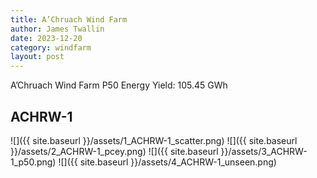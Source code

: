 ```yaml
---
title: A’Chruach Wind Farm
author: James Twallin
date: 2023-12-20
category: windfarm
layout: post
---
```

A’Chruach Wind Farm P50 Energy Yield: 105.45 GWh

ACHRW-1
-------------
![]({{ site.baseurl }}/assets/1_ACHRW-1_scatter.png)
![]({{ site.baseurl }}/assets/2_ACHRW-1_pcey.png)
![]({{ site.baseurl }}/assets/3_ACHRW-1_p50.png)
![]({{ site.baseurl }}/assets/4_ACHRW-1_unseen.png)

